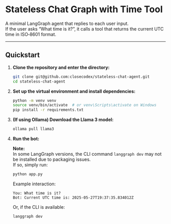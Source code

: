 # Stateless Chat Graph with Time Tool

A minimal LangGraph agent that replies to each user input.  
If the user asks “What time is it?”, it calls a tool that returns the current UTC time in ISO‑8601 format.

---

## Quickstart

1. **Clone the repository and enter the directory:**

    ```bash
    git clone git@github.com:closecodex/stateless-chat-agent.git
    cd stateless-chat-agent
    ```

2. **Set up the virtual environment and install dependencies:**

    ```bash
    python -m venv venv
    source venv/bin/activate  # or venv\Scripts\activate on Windows
    pip install -r requirements.txt
    ```

3. **(If using Ollama) Download the Llama 3 model:**

    ```bash
    ollama pull llama3
    ```

4. **Run the bot:**

    **Note:**  
    In some LangGraph versions, the CLI command `langgraph dev` may not be installed due to packaging issues.  
    If so, simply run:

    ```bash
    python app.py
    ```

    Example interaction:

    ```
    You: What time is it?
    Bot: Current UTC time is: 2025-05-27T19:37:35.834012Z
    ```

    Or, if the CLI is available:

    ```bash
    langgraph dev
    ```

